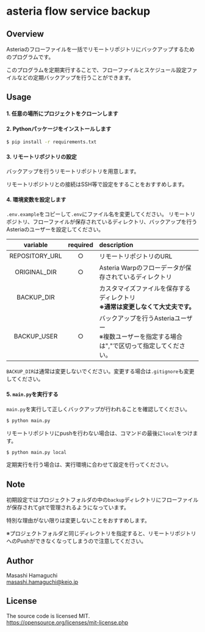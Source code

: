 # asteria flow service backup

## Overview

Asteriaのフローファイルを一括でリモートリポジトリにバックアップするためのプログラムです。

このプログラムを定期実行することで、フローファイルとスケジュール設定ファイルなどの定期バックアップを行うことができます。


## Usage

#### 1. 任意の場所にプロジェクトをクローンします

#### 2. Pythonパッケージをインストールします
```bash
$ pip install -r requirements.txt
```

#### 3. リモートリポジトリの設定

バックアップを行うリモートリポジトリを用意します。

リモートリポジトリとの接続はSSH等で設定をすることをおすすめします。

#### 4. 環境変数を設定します

`.env.example`をコピーして`.env`にファイル名を変更してください。
リモートリポジトリ、フローファイルが保存されているディレクトリ、バックアップを行うAsteriaのユーザーを設定してください。

|    variable    | required | description                                              |
|:--------------:|:--------:|:---------------------------------------------------------|
| REPOSITORY_URL |    ○     | リモートリポジトリのURL                                            |
|  ORIGINAL_DIR  |    ○     | Asteria Warpのフローデータが保存されているディレクトリ                        |
|   BACKUP_DIR   |          | カスタマイズファイルを保存するディレクトリ<br>**※通常は変更しなくて大丈夫です。**            |
|  BACKUP_USER   |    ○     | バックアップを行うAsteriaユーザー<br>※複数ユーザーを指定する場合は","で区切って指定してください。 |

`BACKUP_DIR`は通常は変更しないでください。変更する場合は`.gitignore`も変更してください。

#### 5. `main.py`を実行する

`main.py`を実行して正しくバックアップが行われることを確認してください。

```bash
$ python main.py
```

リモートリポジトリにpushを行わない場合は、コマンドの最後に`local`をつけます。

```bash
$ python main.py local
```

定期実行を行う場合は、実行環境に合わせて設定を行ってください。

## Note

初期設定ではプロジェクトフォルダの中の`backup`ディレクトリにフローファイルが保存されてgitで管理されるようになっています。

特別な理由がない限りは変更しないことをおすすめします。

※プロジェクトフォルダと同じディレクトリを指定すると、リモートリポジトリへのPushができなくなってしまうので注意してください。

## Author

Masashi Hamaguchi<br>
masashi.hamaguchi@keio.jp

## License

The source code is licensed MIT.<br>
https://opensource.org/licenses/mit-license.php
